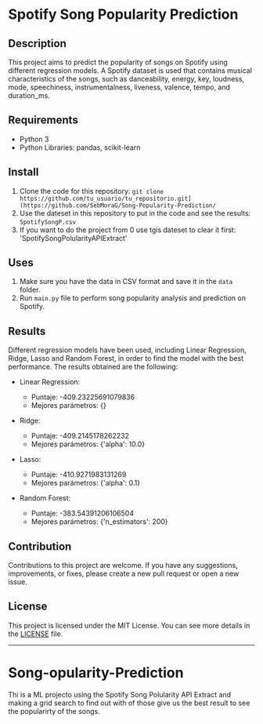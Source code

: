 # Spotify Song Popularity Prediction

## Description 

This project aims to predict the popularity of songs on Spotify using different regression models. A Spotify dataset is used that contains musical characteristics of the songs, such as danceability, energy, key, loudness, mode, speechiness, instrumentalness, liveness, valence, tempo, and duration_ms.
## Requirements

- Python 3
- Python Libraries: pandas, scikit-learn

## Install

1. Clone the code for this repository: `git clone https://github.com/tu_usuario/tu_repositorio.git](https://github.com/SebMoraG/Song-Popularity-Prediction/`
2. Use the dateset in this repository to put in the code and see the results: `SpotifySongP.csv`
3. If you want to do the project from 0 use tgis dateset to clear it first: 'SpotifySongPolularityAPIExtract'


## Uses
1. Make sure you have the data in CSV format and save it in the `data` folder.
2. Run `main.py` file to perform song popularity analysis and prediction on Spotify.

## Results

Different regression models have been used, including Linear Regression, Ridge, Lasso and Random Forest, in order to find the model with the best performance. The results obtained are the following:

- Linear Regression:
  - Puntaje: -409.23225691079836
  - Mejores parámetros: {}

- Ridge:
  - Puntaje: -409.2145178262232
  - Mejores parámetros: {'alpha': 10.0}

- Lasso:
  - Puntaje: -410.9271983131269
  - Mejores parámetros: {'alpha': 0.1}

- Random Forest:
  - Puntaje: -383.54391206106504
  - Mejores parámetros: {'n_estimators': 200}

## Contribution

Contributions to this project are welcome. If you have any suggestions, improvements, or fixes, please create a new pull request or open a new issue.

## License

This project is licensed under the MIT License. You can see more details in the [LICENSE](LICENSE) file.

****


# Song-opularity-Prediction
Thi is a ML projecto using the Spotify Song Polularity API Extract and making a grid search to find out with of those give us the best result to see the popularirty of the songs.
